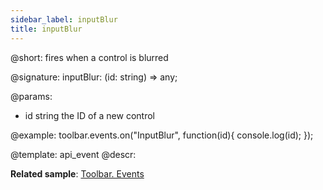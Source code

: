 ```yaml
---
sidebar_label: inputBlur
title: inputBlur
---          
```


@short: fires when a control is blurred

@signature: inputBlur: (id: string) => any;

<!-- void inputBlur(string id){ ... }; void??? -->

@params:
- id 		string		the ID of a new control


@example:
toolbar.events.on("InputBlur", function(id){
    console.log(id);
});


@template: api_event
@descr:

**Related sample**: [Toolbar. Events](https://snippet.dhtmlx.com/xvak1p5y)

